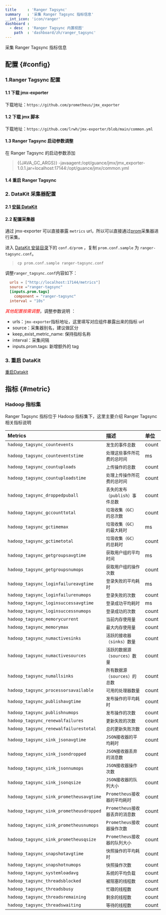 ```yaml
---
title     : 'Ranger Tagsync'
summary   : '采集 Ranger Tagsync 指标信息'
__int_icon: 'icon/ranger'
dashboard :
  - desc  : 'Ranger Tagsync 内置视图'
    path  : 'dashboard/zh/ranger_tagsync'
---
```


采集 Ranger Tagsync 指标信息

## 配置 {#config}

### 1.Ranger Tagsync 配置

#### 1.1 下载 jmx-exporter

下载地址：`https://github.com/prometheus/jmx_exporter`

#### 1.2 下载 jmx 脚本

下载地址：`https://github.com/lrwh/jmx-exporter/blob/main/common.yml`

#### 1.3 Ranger Tagsync 启动参数调整

在 Ranger Tagsync 的启动参数添加

> {{JAVA_GC_ARGS}} -javaagent:/opt/guance/jmx/jmx_exporter-1.0.1.jar=localhost:17144:/opt/guance/jmx/common.yml

#### 1.4 重启 Ranger Tagsync

### 2. DataKit 采集器配置

#### 2.1 [安装 DataKit](../datakit/datakit-install.md)

#### 2.2 配置采集器

通过 jmx-exporter 可以直接暴露 `metrics` url，所以可以直接通过[prom](./prom.md)采集器进行采集。

进入 [DataKit 安装目录](./datakit_dir.md)下的 `conf.d/prom` ，复制 `prom.conf.sample` 为 `ranger-tagsync.conf`。

> `cp prom.conf.sample ranger-tagsync.conf`

调整`ranger_tagsync.conf`内容如下：

```toml
  urls = ["http://localhost:17144/metrics"]
  source ="ranger-tagsync"
  [inputs.prom.tags]
    component = "ranger-tagsync" 
  interval = "10s"
```

<!-- markdownlint-disable MD033 -->
<font color="red">*其他配置按需调整*</font>，调整参数说明 ：
<!-- markdownlint-enable -->

<!-- markdownlint-disable MD004 -->
- urls：`jmx-exporter`指标地址，这里填写对应组件暴露出来的指标 url
- source：采集器别名，建议做区分
- keep_exist_metric_name: 保持指标名称
- interval：采集间隔
- inputs.prom.tags: 新增额外的 tag
<!-- markdownlint-enable -->

### 3. 重启 DataKit

[重启Datakit](../datakit/datakit-service-how-to.md#manage-service)

## 指标 {#metric}

### Hadoop 指标集

Ranger Tagsync 指标位于 Hadoop 指标集下，这里主要介绍 Ranger Tagsync 相关指标说明

| Metrics | 描述 |单位 |
|:--------|:-----|:--|
|`hadoop_tagsync_countevents` |`发生的事件总数` | count |
|`hadoop_tagsync_counteventstime` |`处理这些事件所花费的总时间` | ms |
|`hadoop_tagsync_countuploads` |`上传操作的总数` | count |
|`hadoop_tagsync_countuploadstime` |`处理上传操作所花费的总时间` | count |
|`hadoop_tagsync_droppedpuball` |`丢失的发布（publish）事件总数` | count |
|`hadoop_tagsync_gccounttotal` |`垃圾收集（GC）的总次数` | count |
|`hadoop_tagsync_gctimemax` |`垃圾收集（GC）的最大耗时` | ms |
|`hadoop_tagsync_gctimetotal` |`垃圾收集（GC）的总耗时` | count |
|`hadoop_tagsync_getgroupsavgtime` |`获取用户组的平均时间` | ms |
|`hadoop_tagsync_getgroupsnumops` |`获取用户组的操作次数` | count |
|`hadoop_tagsync_loginfailureavgtime` |`登录失败的平均耗时` | ms |
|`hadoop_tagsync_loginfailurenumops` |`登录失败的次数` | count |
|`hadoop_tagsync_loginsuccessavgtime` |`登录成功平均耗时` | ms |
|`hadoop_tagsync_loginsuccessnumops` |`登录成功的次数` | count |
|`hadoop_tagsync_memorycurrent` |`当前内存使用量` | count |
|`hadoop_tagsync_memorymax` |`最大内存使用量` | count |
|`hadoop_tagsync_numactivesinks` |`活跃的接收器（sinks）数量` | count |
|`hadoop_tagsync_numactivesources` |`活跃的数据源（sources）数量` | count |
|`hadoop_tagsync_numallsinks` |`所有数据源（sources）的总数` | count |
|`hadoop_tagsync_processorsavailable` |`可用的处理器数量` | count |
|`hadoop_tagsync_publishavgtime` |`发布操作的平均耗时` | count |
|`hadoop_tagsync_publishnumops` |`发布操作的次数` | count |
|`hadoop_tagsync_renewalfailures` |`更新失败的次数` | count |
|`hadoop_tagsync_renewalfailurestotal` |`总的更新失败次数` | count |
|`hadoop_tagsync_sink_jsonavgtime` |`JSON接收器的平均耗时` | count |
|`hadoop_tagsync_sink_jsondropped` |`JSON接收器丢弃的消息数` | count |
|`hadoop_tagsync_sink_jsonnumops` |`JSON接收器操作次数` | count |
|`hadoop_tagsync_sink_jsonqsize` |`JSON接收器的队列大小` | count |
|`hadoop_tagsync_sink_prometheusavgtime` |`Prometheus接收器的平均耗时` | count |
|`hadoop_tagsync_sink_prometheusdropped` |`Prometheus接收器丢弃的消息数` | count |
|`hadoop_tagsync_sink_prometheusnumops` |`Prometheus接收器操作次数` | count |
|`hadoop_tagsync_sink_prometheusqsize` |`Prometheus接收器的队列大小` | count |
|`hadoop_tagsync_snapshotavgtime` |`快照操作的平均耗时` | count |
|`hadoop_tagsync_snapshotnumops` |`快照操作次数` | count |
|`hadoop_tagsync_systemloadavg` |`系统的平均负载` | count |
|`hadoop_tagsync_threadsblocked` |`被阻塞的线程数` | count |
|`hadoop_tagsync_threadsbusy` |`忙碌的线程数` | count |
|`hadoop_tagsync_threadsremaining` |`剩余的线程数` | count |
|`hadoop_tagsync_threadswaiting` |`等待的线程数` | count |
